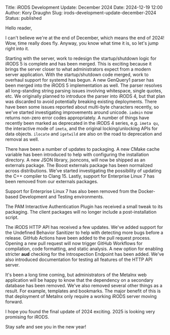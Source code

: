 Title: iRODS Development Update: December 2024
Date: 2024-12-19 12:00
Author: Kory Draughn
Slug: irods-development-update-december-2024
Status: published


Hello reader,

I can't believe we're at the end of December, which means the end of 2024! Wow, time really does fly. Anyway, you know what time it is, so let's jump right into it.

Starting with the server, work to redesign the startup/shutdown logic for iRODS 5 is complete and has been merged. This is exciting because it brings the server closer to what administrators expect from a modern server application. With the startup/shutdown code merged, work to overhaul support for systemd has begun. A new GenQuery1 parser has been merged into the iRODS 5 implementation as well. The parser resolves all long-standing string parsing issues involving whitespace, single quotes, etc. We originally planned to introduce the parser into iRODS 4, but that plan was discarded to avoid potentially breaking existing deployments. There have been some issues reported about multi-byte characters recently, so we've started investigating improvements around unicode. `iadmin` now returns non-zero error codes appropriately. A number of things have recently been marked as deprecated in the iRODS 4 series, e.g. `imeta qu`, the interactive mode of `imeta`, and the original locking/unlocking APIs for data objects. `ilocate` and `igetwild` are also on the road to deprecation and removal as well.

There have been a number of updates to packaging. A new CMake cache variable has been introduced to help with configuring the installation directory. A new JSON library, jsoncons, will now be shipped as an externals package. The Boost externals package has been normalized across distributions. We've started investigating the possibility of updating the C++ compiler to Clang 15. Lastly, support for Enterprise Linux 7 has been removed from our externals packages.

Support for Enterprise Linux 7 has also been removed from the Docker-based Development and Testing environments.

The PAM Interactive Authentication Plugin has received a small tweak to its packaging. The client packages will no longer include a post-installation script.

The iRODS HTTP API has received a few updates. We've added support for the Undefined Behavior Sanitizer to help with detecting more bugs before a release. GitHub Actions have been added to the pull request process. Opening a new pull request will now trigger GitHub Workflows for compilation, code formatting, and static analysis. A new option for enabling stricter **aud** checking for the Introspection Endpoint has been added. We've also introduced documentation for testing all features of the HTTP API server.

It's been a long time coming, but administrators of the Metalnx web application will be happy to know that the dependency on a secondary database has been removed. We've also removed several other things as a result. For example, templates and bookmarks. The major benefit of this is that deployment of Metalnx only require a working iRODS server moving forward.

I hope you found the final update of 2024 exciting. 2025 is looking very promising for iRODS.

Stay safe and see you in the new year!
